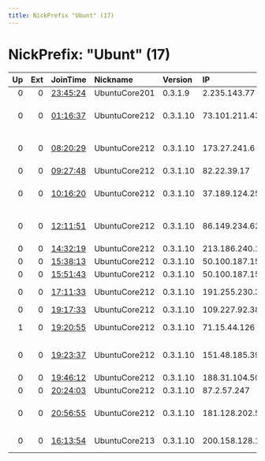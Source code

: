 ```yaml
---
title: NickPrefix "Ubunt" (17)
---
```


# NickPrefix: "Ubunt" (17)

|   Up |   Ext | JoinTime                                                                                            | Nickname      | Version   | IP              | AS                                       | CC   |   ORp |   Dirp | OS    | Contact   |   eFamMembers |
|-----:|------:|:----------------------------------------------------------------------------------------------------|:--------------|:----------|:----------------|:-----------------------------------------|:-----|------:|-------:|:------|:----------|--------------:|
|    0 |     0 | [23:45:24](https://metrics.torproject.org/rs.html#details/FC7CA9A80C77D8B012EAD755A17540F2DC407006) | UbuntuCore201 | 0.3.1.9   | 2.235.143.77    | Fastweb                                  | it   | 33489 |      0 | Linux | None      |             1 |
|    0 |     0 | [01:16:37](https://metrics.torproject.org/rs.html#details/6A4389CF57D7ADAE95420BAE537A8E3BFC75099B) | UbuntuCore212 | 0.3.1.10  | 73.101.211.43   | Comcast Cable Communications, LLC        | us   | 39177 |      0 | Linux | None      |             1 |
|    0 |     0 | [08:20:29](https://metrics.torproject.org/rs.html#details/839A7200A98CD9B936F5A3332B8401634EE5A0A9) | UbuntuCore212 | 0.3.1.10  | 173.27.241.6    | Mediacom Communications Corp             | us   | 35851 |      0 | Linux | None      |             1 |
|    0 |     0 | [09:27:48](https://metrics.torproject.org/rs.html#details/FEC6168A5FBB9C8F92DFAFBF2CA50A8E4A3985CF) | UbuntuCore212 | 0.3.1.10  | 82.22.39.17     | Virgin Media Limited                     | gb   | 40479 |      0 | Linux | None      |             1 |
|    0 |     0 | [10:16:20](https://metrics.torproject.org/rs.html#details/84B78059866462BD9840816FA1C6B003B8AE69CA) | UbuntuCore212 | 0.3.1.10  | 37.189.124.252  | Servicos De Comunicacoes E Multimedia S. | pt   | 35343 |      0 | Linux | None      |             1 |
|    0 |     0 | [12:11:51](https://metrics.torproject.org/rs.html#details/9254F18047044107DF10C0CE57BCA39E99620F27) | UbuntuCore212 | 0.3.1.10  | 86.149.234.62   | British Telecommunications PLC           | gb   | 41002 |      0 | Linux | None      |             1 |
|    0 |     0 | [14:32:19](https://metrics.torproject.org/rs.html#details/065234A93A2267264548EB6157575D7FCA317B3C) | UbuntuCore212 | 0.3.1.10  | 213.186.240.169 | DNA Oyj                                  | fi   | 46545 |      0 | Linux | None      |             1 |
|    0 |     0 | [15:38:13](https://metrics.torproject.org/rs.html#details/619768D9F70136895CC5B7B42EA61D3340250967) | UbuntuCore212 | 0.3.1.10  | 50.100.187.152  | Bell Canada                              | ca   | 45349 |      0 | Linux | None      |             1 |
|    0 |     0 | [15:51:43](https://metrics.torproject.org/rs.html#details/BEF3045A06249A31834B729B1B104D4E4A1CCB5C) | UbuntuCore212 | 0.3.1.10  | 50.100.187.152  | Bell Canada                              | ca   | 42429 |      0 | Linux | None      |             1 |
|    0 |     0 | [17:11:33](https://metrics.torproject.org/rs.html#details/1B76E382077B23F4D92FFF5351C9AFB9C68B809D) | UbuntuCore212 | 0.3.1.10  | 191.255.230.39  | TELEFNICA BRASIL S.A                     | br   | 39671 |      0 | Linux | None      |             1 |
|    0 |     0 | [19:17:33](https://metrics.torproject.org/rs.html#details/C317AD11EEEDFEE2841FA08DFE2C2A795E44C6EE) | UbuntuCore212 | 0.3.1.10  | 109.227.92.38   | LLC McLaut-Invest                        | ua   | 42513 |      0 | Linux | None      |             1 |
|    1 |     0 | [19:20:55](https://metrics.torproject.org/rs.html#details/749C1073ECEC0F85DC745B8EA90CB64329FEC237) | UbuntuCore212 | 0.3.1.10  | 71.15.44.126    | Charter Communications                   | us   | 41151 |      0 | Linux | None      |             1 |
|    0 |     0 | [19:23:37](https://metrics.torproject.org/rs.html#details/56977132FA1E673CE89CA67761EEF704F52B4D06) | UbuntuCore212 | 0.3.1.10  | 151.48.185.39   | Wind Telecomunicazioni SpA               | it   | 36795 |      0 | Linux | None      |             1 |
|    0 |     0 | [19:46:12](https://metrics.torproject.org/rs.html#details/85E28FDA164791263F9CF73C3C80D74D1936074D) | UbuntuCore212 | 0.3.1.10  | 188.31.104.50   | Three                                    | gb   | 40191 |      0 | Linux | None      |             1 |
|    0 |     0 | [20:24:03](https://metrics.torproject.org/rs.html#details/B1B7717664A12B8D405B9B25FD18E0DA2DE50198) | UbuntuCore212 | 0.3.1.10  | 87.2.57.247     | Telecom Italia                           | it   | 38506 |      0 | Linux | None      |             1 |
|    0 |     0 | [20:56:55](https://metrics.torproject.org/rs.html#details/FD98BEF14A0F3C5A6B1EBC224CDAA1FC5F54BADE) | UbuntuCore212 | 0.3.1.10  | 181.128.202.54  | EPM Telecomunicaciones S.A. E.S.P.       | co   | 39779 |      0 | Linux | None      |             1 |
|    0 |     0 | [16:13:54](https://metrics.torproject.org/rs.html#details/4BF22C3B2AA2815D2109BB8ECED6909635C92CCA) | UbuntuCore213 | 0.3.1.10  | 200.158.128.184 | TELEFNICA BRASIL S.A                     | br   | 34874 |      0 | Linux | None      |             1 |

